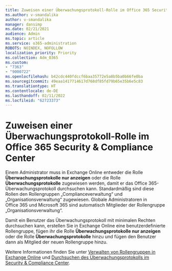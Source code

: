 ```yaml
---
title: Zuweisen einer Überwachungsprotokoll-Rolle im Office 365 Security & Compliance Center
ms.author: v-smandalika
author: v-smandalika
manager: dansimp
ms.date: 02/21/2021
audience: Admin
ms.topic: article
ms.service: o365-administration
ROBOTS: NOINDEX, NOFOLLOW
localization_priority: Priority
ms.collection: Adm_O365
ms.custom:
- "7363"
- "9000722"
ms.openlocfilehash: b42cdc440fdccf6baa35772e5a8b5ba0b66fe0ba
ms.sourcegitcommit: 49eaa1417714617d768df85fd79b65e35b6e5c83
ms.translationtype: HT
ms.contentlocale: de-DE
ms.lasthandoff: 02/11/2022
ms.locfileid: "62723373"
---
```

# <a name="assign-an-audit-log-role-in-the-office-365-security--compliance-center"></a>Zuweisen einer Überwachungsprotokoll-Rolle im Office 365 Security & Compliance Center

Einem Administrator muss in Exchange Online entweder die Rolle **Überwachungsprotokolle nur anzeigen** oder die Rolle **Überwachungsprotokolle** zugewiesen werden, damit er das Office 365-Überwachungsprotokoll durchsuchen kann. Standardmäßig sind diese Rollen den Rollengruppen „Complianceverwaltung“ und „Organisationsverwaltung“ zugewiesen. Globale Administratoren in Office 365 und Microsoft 365 sind automatisch Mitglieder der Rollengruppe „Organisationsverwaltung“.

Damit ein Benutzer das Überwachungsprotokoll mit minimalen Rechten durchsuchen kann, erstellen Sie in Exchange Online eine benutzerdefinierte Rollengruppe, fügen ihr die Rolle **Überwachungsprotokolle nur anzeigen** oder die Rolle **Überwachungsprotokolle** hinzu und fügen den Benutzer dann als Mitglied der neuen Rollengruppe hinzu.

Weitere Informationen finden Sie unter [Verwalten von Rollengruppen in Exchange Online](https://docs.microsoft.com/Exchange/permissions-exo/role-groups) und [Durchsuchen des Überwachungsprotokolls im Security & Compliance Center](https://docs.microsoft.com/microsoft-365/compliance/search-the-audit-log-in-security-and-compliance).